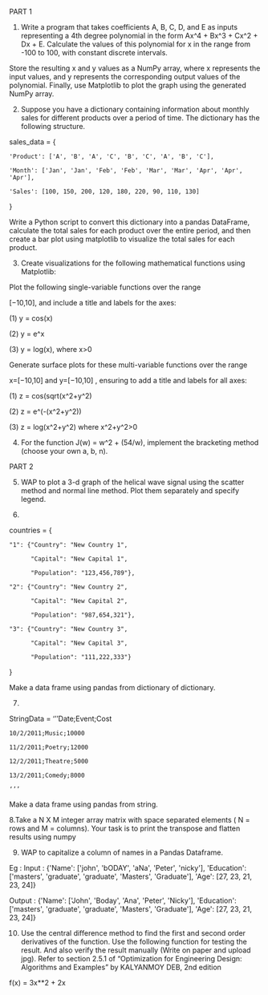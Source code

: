 PART 1

1. Write a program that takes coefficients A, B, C, D, and E as inputs representing a 4th degree polynomial in the form Ax^4 + Bx^3 + Cx^2 + Dx + E. Calculate the values of this polynomial for x in the range from -100 to 100, with constant discrete intervals.

Store the resulting x and y values as a NumPy array, where x represents the input values, and y represents the corresponding output values of the polynomial. Finally, use Matplotlib to plot the graph using the generated NumPy array.

2. Suppose you have a dictionary containing information about monthly sales for different products over a period of time. The dictionary has the following structure.

sales_data = {

    'Product': ['A', 'B', 'A', 'C', 'B', 'C', 'A', 'B', 'C'],

    'Month': ['Jan', 'Jan', 'Feb', 'Feb', 'Mar', 'Mar', 'Apr', 'Apr', 'Apr'],

    'Sales': [100, 150, 200, 120, 180, 220, 90, 110, 130]

}

Write a Python script to convert this dictionary into a pandas DataFrame, calculate the total sales for each product over the entire period, and then create a bar plot using matplotlib to visualize the total sales for each product.

3. Create visualizations for the following mathematical functions using Matplotlib:

Plot the following single-variable functions over the range 

[−10,10], and include a title and labels for the axes:

(1) y = cos(x)

(2) y = e^x

(3) y = log(x), where x>0


Generate surface plots for these multi-variable functions over the range 

x=[−10,10] and y=[−10,10] , ensuring to add a title and labels for all axes:

(1) z = cos(sqrt(x^2+y^2)

(2) z = e^(-(x^2+y^2))

(3) z =  log(x^2+y^2) where x^2+y^2>0

4. For the function J(w) = w^2 + (54/w), implement the bracketing method (choose your own a, b, n).

PART 2

5. WAP to plot a 3-d graph of the helical wave signal using the scatter method and normal line method. Plot them separately and specify legend.

6.

countries = {

    "1": {"Country": "New Country 1",

          "Capital": "New Capital 1",

          "Population": "123,456,789"},

    "2": {"Country": "New Country 2",

          "Capital": "New Capital 2",

          "Population": "987,654,321"},

    "3": {"Country": "New Country 3",

          "Capital": "New Capital 3",

          "Population": "111,222,333"}

}

Make a data frame using pandas from dictionary of dictionary.

7.

StringData = ‘’’Date;Event;Cost

    10/2/2011;Music;10000

    11/2/2011;Poetry;12000

    12/2/2011;Theatre;5000

    13/2/2011;Comedy;8000

    ‘’’

Make a data frame using pandas from string.

8.Take a N X M integer array matrix with space separated elements ( N = rows and M  = columns). Your task is to print the transpose and flatten results using numpy

9. WAP to capitalize a column of names in a Pandas Dataframe.

Eg : Input : {'Name': ['john', 'bODAY', 'aNa', 'Peter', 'nicky'], 'Education': ['masters', 'graduate', 'graduate', 'Masters', 'Graduate'], 'Age': [27, 23, 21, 23, 24]}

Output : {'Name': ['John', 'Boday', 'Ana', 'Peter', 'Nicky'], 'Education': ['masters', 'graduate', 'graduate', 'Masters', 'Graduate'], 'Age': [27, 23, 21, 23, 24]}

10. Use the central difference method to find the first and second order derivatives of the function. Use the following function for testing the result. And also verify the result manually (Write on paper and upload jpg). Refer to section 2.5.1 of “Optimization for Engineering Design: Algorithms and Examples” by KALYANMOY DEB, 2nd edition


f(x) = 3x**2 + 2x



